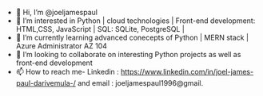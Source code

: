 - 👋 Hi, I’m @joeljamespaul
- 👀 I’m interested in Python | cloud technologies | Front-end development: HTML,CSS, JavaScript | SQL: SQLite, PostgreSQL |
- 🌱 I’m currently learning advanced conecepts of Python | MERN stack | Azure Administrator AZ 104
- 💞️ I’m looking to collaborate on interesting Python projects as well as front-end development
- 📫 How to reach me- Linkedin : https://www.linkedin.com/in/joel-james-paul-darivemula-/ and email : joeljamespaul1996@gmail.

<!---
joeljamespaul/joeljamespaul is a ✨ special ✨ repository because its `README.md` (this file) appears on your GitHub profile.
You can click the Preview link to take a look at your changes.
--->
